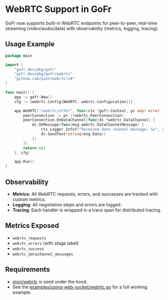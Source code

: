 # WebRTC Support in GoFr

GoFr now supports built-in WebRTC endpoints for peer-to-peer, real-time streaming (video/audio/data) with observability (metrics, logging, tracing).

## Usage Example

```go
package main

import (
	"gofr.dev/pkg/gofr"
	"gofr.dev/pkg/gofr/webrtc"
	"github.com/pion/webrtc/v4"
)

func main() {
	app := gofr.New()
	cfg := &webrtc.Config{WebRTC: webrtc.Configuration{}}

	app.WebRTC("/webrtc/offer", func(ctx *gofr.Context, pc any) error {
		peerConnection := pc.(*webrtc.PeerConnection)
		peerConnection.OnDataChannel(func(dc *webrtc.DataChannel) {
			dc.OnMessage(func(msg webrtc.DataChannelMessage) {
				ctx.Logger.Infof("Received data channel message: %s", string(msg.Data))
				dc.SendText(string(msg.Data))
			})
		})
		return nil
	}, cfg)

	app.Run()
}
```

## Observability
- **Metrics**: All WebRTC requests, errors, and successes are tracked with custom metrics.
- **Logging**: All negotiation steps and errors are logged.
- **Tracing**: Each handler is wrapped in a trace span for distributed tracing.

## Metrics Exposed
- `webrtc_requests`
- `webrtc_errors` (with stage label)
- `webrtc_success`
- `webrtc_datachannel_messages`

## Requirements
- [pion/webrtc](https://github.com/pion/webrtc) is used under the hood.
- See the [examples/using-web-socket/webrtc.go](../../examples/using-web-socket/webrtc.go) for a full working example.
